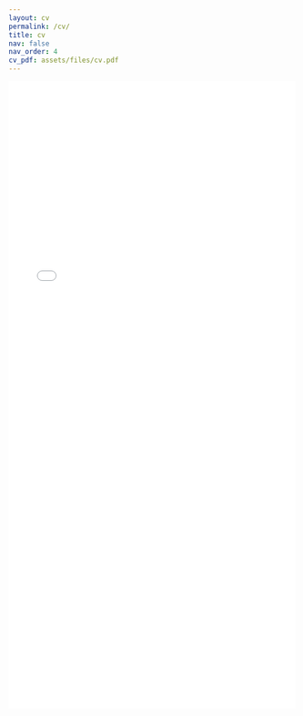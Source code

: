 ```yaml
---
layout: cv
permalink: /cv/
title: cv
nav: false
nav_order: 4
cv_pdf: assets/files/cv.pdf
---
```


<iframe src="/assets/files/cv.pdf" width="100%" height="1100" frameborder="no" border="5" marginwidth="0" marginheight="0"></iframe>